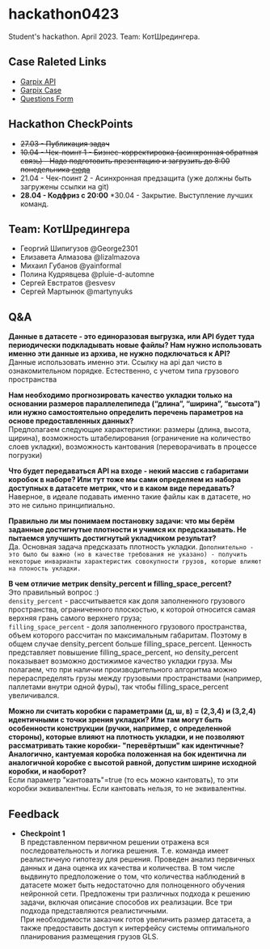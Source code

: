 # hackathon0423
Student's hackathon. April 2023. Team: КотШредингера.

## Case Raleted Links
* [Garpix API](https://glsystem.net/dokumentaciya-k-api)
* [Garpix Case](https://docs.google.com/document/d/1OYgCF0F0AFQoFcH86BYoUUtqk_u1byTIsYUegyg6CUw/edit)
* [Questions Form](https://docs.google.com/spreadsheets/d/147NsgSBn5vw8UxskmBR5MTKUY0lrjTWpIp5C7yJsjOs/edit#gid=0)

## Hackathon CheckPoints
* <del>27.03 - Публикация задач</del>
* <del>10.04 - Чек-поинт 1 - Бизнес-корректировка (асинхронная обратная связь) - Надо подготовить презентацию и загрузить до 8:00 понедельника [сюда](https://drive.google.com/drive/folders/1Hg5C3nD-N6DY27QdaMsZGMZ3xL2q_qn9)</del>
* 21.04 - Чек-поинт 2 - Асинхронная предзащита (уже должны быть загружены ссылки на git)
* **28.04 - Кодфриз с 20:00**
*30.04 - Закрытие. Выступление лучших команд.

## Team: КотШредингера
* Георгий Шипигузов @George2301
* Елизавета Алмазова @lizalmazova
* Михаил Губанов @yainformal
* Полина Кудрявцева @pluie-d-automne
* Сергей Евстратов @esvesv
* Сергей Мартынюк @martynyuks 

## Q&A

**Данные в датасете - это единоразовая выгрузка, или  API будет туда периодически подкладывать новые файлы? Нам нужно использовать именно эти данные из архива, не нужно подключаться к API?**\
Данные использовать именно эти. Ссылку на api дал чисто в ознакомительном порядке. Естественно, с учетом типа грузового пространства

**Нам необходимо прогнозировать качество укладки только на основании размеров параллелепипеда (“длина”, “ширина”, “высота”) или нужно самостоятельно определить перечень параметров на основе предоставленных данных?**\
Предполагаем следующие характеристики: размеры (длина, высота, щирина), возможность штабелирования (ограничение на количество слоев укладки), возможность кантования (переворачивать в процессе погрузки)

**Что будет передаваться API на входе - некий массив с габаритами коробок в наборе? Или тут тоже мы сами определяем из набора доступных в датасете  метрик, что и в каком виде передавать?**\
Наверное, в идеале подавать именно такие файлы как в датасете, но это не сильно принципиально.

**Правильно ли мы понимаем постановку задачи: что мы берём заданные достигнутые плотности и учимся их предсказывать. Не пытаемся улучшить достигнутый укладчиком результат?**\
Да. Основная задача предсказать плотность укладки. `Дополнительно - это было бы важно (но в качестве требования не указано) - получить некоторые инварианты характеристик совокупности грузов, которые влияют на плоность укладки.`

**В чем отличие метрик density_percent и filling_space_percent?**\
Это правильный вопрос :)\
`density_percent` - расcчитывается как доля заполненного грузового пространства, ограниченного плоскостью, к которой относится самая верхняя грань самого верхнего груза;\
`filling_space_percent` - доля заполненного грузового пространства, объем которого рассчитан по максимальным габаритам.
Поэтому в общем случае density_percent больше filling_space_percent. Ценность представляет повышение filling_space_percent, но density_percent показывает возможно достижимое качество укладки груза. Мы полагаем, что при наличии производительного алгоритма можно перераспределять грузы между грузовыми пространствами (например, паллетами внутри одной фуры), так чтобы filling_space_percent увеличивался.

**Можно ли считать коробки с параметрами (д, ш, в) = (2,3,4) и (3,2,4) идентичными с точки зрения укладки? Или там могут быть особенности конструкции (ручки, например, с определенной стороны), которые влияют на плотность укладки, и не позволяют рассматривать такие коробки- "перевёртыши" как идентичные? Аналогично, кантуемая коробка положенная на бок идентична ли аналогичной коробке с высотой равной, допустим ширине исходной коробки, и наоборот?**\
Если параметр "кантовать"=true (то есь можно кантовать), то эти коробки эквивалентны. Если кантовать нельзя, то не эквивалентны.

## Feedback
* **Checkpoint 1**\
В представленном первичном решении отражена вся последовательность и логика решения. Т.е. команда имеет реалистичную гипотезу для решения. Проведен анализ первичных данных и дана оценка их качества и количества. В том числе выдвинуто предположение о том, что количества наблюдений в датасете может быть недостаточно для полноценного обучения нейронной сети. 
Предложены три различных подхода к решению задачи, включая описание способов их реализации. Все три подхода представляются реалистичными.\
При необходимости заказчик готов увеличить размер датасета, а также предоставить доступ к интерфейсу системы оптимального планирования размещения грузов GLS.
